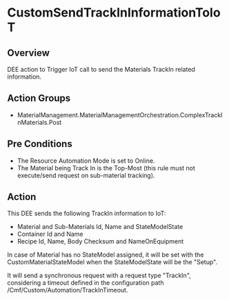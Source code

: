 # CustomSendTrackInInformationToIoT

## Overview

DEE action to Trigger IoT call to send the Materials TrackIn related information.

## Action Groups

* MaterialManagement.MaterialManagementOrchestration.ComplexTrackInMaterials.Post

## Pre Conditions

* The Resource Automation Mode is set to Online.
* The Material being Track In is the Top-Most (this rule must not execute/send request on sub-material tracking).

## Action
This DEE sends the following TrackIn information to IoT:

* Material and Sub-Materials Id, Name and StateModelState
* Container Id and Name
* Recipe Id, Name, Body Checksum and NameOnEquipment

In case of Material has no StateModel assigned, it will be set with the CustomMaterialStateModel when the StateModelState will be the "Setup".

It will send a synchronous request with a request type "TrackIn", considering a timeout defined in the configuration path /Cmf/Custom/Automation/TrackInTimeout.
